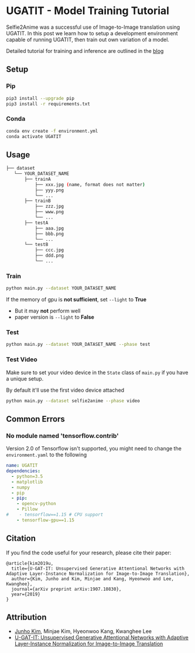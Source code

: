 # UGATIT - Model Training Tutorial

Selfie2Anime was a successful use of Image-to-Image translation using UGATIT. In this post we learn how to setup a development environment capable of running UGATIT, then train out own variation of a model.

Detailed tutorial for training and inference are outlined in the [blog](.blog/README.md)

## Setup

### Pip

```bash
pip3 install --upgrade pip
pip3 install -r requirements.txt
```

### Conda

```bash
conda env create -f environment.yml
conda activate UGATIT
```

## Usage

```bash
├── dataset
   └── YOUR_DATASET_NAME
       ├── trainA
           ├── xxx.jpg (name, format does not matter)
           ├── yyy.png
           └── ...
       ├── trainB
           ├── zzz.jpg
           ├── www.png
           └── ...
       ├── testA
           ├── aaa.jpg
           ├── bbb.png
           └── ...
       └── testB
           ├── ccc.jpg
           ├── ddd.png
           └── ...
```

### Train

```bash
python main.py --dataset YOUR_DATASET_NAME
```

If the memory of gpu is **not sufficient**, set `--light` to **True**

* But it may **not** perform well
* paper version is `--light` to **False**

### Test

```bash
python main.py --dataset YOUR_DATASET_NAME --phase test
```

### Test Video

Make sure to set your video device in the `State` class of `main.py` if you have a unique setup.

By default it'll use the first video device attached

```bash
python main.py --dataset selfie2anime --phase video
```

## Common Errors

### No module named 'tensorflow.contrib'

Version 2.0 of Tensorflow isn't supported, you might need to change the `environment.yaml` to the following

```yaml
name: UGATIT
dependencies:
  - python=3.5
  - matplotlib
  - numpy
  - pip
  - pip:
    - opencv-python
    - Pillow
#    - tensorflow==1.15 # CPU support
    - tensorflow-gpu==1.15
```

## Citation

If you find the code useful for your research, please cite their paper:

```
@article{kim2019u,
  title={U-GAT-IT: Unsupervised Generative Attentional Networks with Adaptive Layer-Instance Normalization for Image-to-Image Translation},
  author={Kim, Junho and Kim, Minjae and Kang, Hyeonwoo and Lee, Kwanghee},
  journal={arXiv preprint arXiv:1907.10830},
  year={2019}
}
```

## Attribution

* [Junho Kim](http://bit.ly/jhkim_ai), Minjae Kim, Hyeonwoo Kang, Kwanghee Lee
* [U-GAT-IT: Unsupervised Generative Attentional Networks with Adaptive Layer-Instance Normalization for Image-to-Image Translation](https://arxiv.org/abs/1907.10830)
